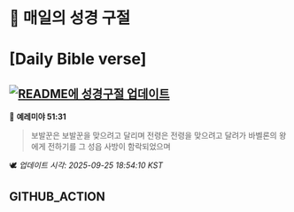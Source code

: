 # 🙏 매일의 성경 구절
# [Daily Bible verse]
## [![README에 성경구절 업데이트](https://github.com/DONGSUKA/first_test/actions/workflows/update-readme-bible.yml/badge.svg)](https://github.com/DONGSUKA/first_test/actions/workflows/update-readme-bible.yml)
<!-- START_BIBLE_VERSE -->
📖 **예레미야 51:31**
> 보발꾼은 보발꾼을 맞으려고 달리며 전령은 전령을 맞으려고 달려가 바벨론의 왕에게 전하기를 그 성읍 사방이 함락되었으며

🕊️ _업데이트 시각: 2025-09-25 18:54:10 KST_
  <!-- END_BIBLE_VERSE -->
## GITHUB_ACTION
